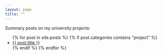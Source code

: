 ```yaml
---
layout: page
title: ""
---
```


Summary posts on my university projects:

<ul>
{% for post in site.posts %}
    {% if post.categories contains "project" %}
        <li><a href="{{ post.url }}">{{ post.title }}</a></li>
    {% endif %}
{% endfor %}
</ul>

